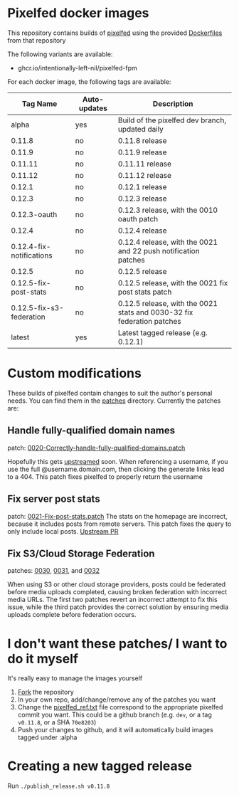 # Pixelfed docker images

This repository contains builds of [pixelfed](https://github.com/pixelfed/pixelfed) using the provided [Dockerfiles](https://github.com/pixelfed/pixelfed/tree/dev/contrib/docker) from that repository

The following variants are available:

- ghcr.io/intentionally-left-nil/pixelfed-fpm

For each docker image, the following tags are available:

| Tag Name                 | Auto-updates | Description                                                    |
| ------------------------ | ------------ | -------------------------------------------------------------- |
| alpha                    | yes          | Build of the pixelfed dev branch, updated daily                |
| 0.11.8                   | no           | 0.11.8 release                                                 |
| 0.11.9                   | no           | 0.11.9 release                                                 |
| 0.11.11                  | no           | 0.11.11 release                                                |
| 0.11.12                  | no           | 0.11.12 release                                                |
| 0.12.1                   | no           | 0.12.1 release                                                 |
| 0.12.3                   | no           | 0.12.3 release                                                 |
| 0.12.3-oauth             | no           | 0.12.3 release, with the 0010 oauth patch                      |
| 0.12.4                   | no           | 0.12.4 release                                                 |
| 0.12.4-fix-notifications | no           | 0.12.4 release, with the 0021 and 22 push notification patches |
| 0.12.5                   | no           | 0.12.5 release                                                 |
| 0.12.5-fix-post-stats    | no           | 0.12.5 release, with the 0021 fix post stats patch             |
| 0.12.5-fix-s3-federation | no           | 0.12.5 release, with the 0021 stats and 0030-32 fix federation patches |
| latest                   | yes          | Latest tagged release (e.g. 0.12.1)                            |

# Custom modifications

These builds of pixelfed contain changes to suit the author's personal needs. You can find them in the [patches](./patches/) directory. Currently the patches are:

## Handle fully-qualified domain names

patch: [0020-Correctly-handle-fully-qualified-domains.patch](./patches/0020-Correctly-handle-fully-qualified-domains.patch)

Hopefully this gets [upstreamed](https://github.com/pixelfed/pixelfed/pull/4617) soon. When referencing a username, if you use the full @username.domain.com, then clicking the generate links lead to a 404. This patch fixes pixelfed to properly return the username

## Fix server post stats

patch: [0021-Fix-post-stats.patch](./patches/0021-Fix-post-stats.patch)
The stats on the homepage are incorrect, because it includes posts from remote servers. This patch fixes the query to only include local posts.
[Upstream PR](https://github.com/pixelfed/pixelfed/pull/5902)

## Fix S3/Cloud Storage Federation

patches: [0030](./patches/0030-Revert-Update-NewStatusPipeline-improve-fallback.patch), [0031](./patches/0031-Revert-Update-NewStatusPipeline-replaces-5706.patch), and [0032](./patches/0032-Ensure-the-cloud-url-is-used-when-publishing-a-statu.patch)

When using S3 or other cloud storage providers, posts could be federated before media uploads completed, causing broken federation with incorrect media URLs. The first two patches revert an incorrect attempt to fix this issue, while the third patch provides the correct solution by ensuring media uploads complete before federation occurs.

# I don't want these patches/ I want to do it myself

It's really easy to manage the images yourself

1. [Fork](https://github.com/intentionally-left-nil/pixelfed/fork) the repository
1. In your own repo, add/change/remove any of the patches you want
1. Change the [pixelfed_ref.txt](./pixelfed_ref.txt) file correspond to the appropriate pixelfed commit you want. This could be a github branch (e.g. `dev`, or a tag `v0.11.8`, or a SHA `70e8203`)
1. Push your changes to github, and it will automatically build images tagged under :alpha

# Creating a new tagged release

Run `./publish_release.sh v0.11.8`
